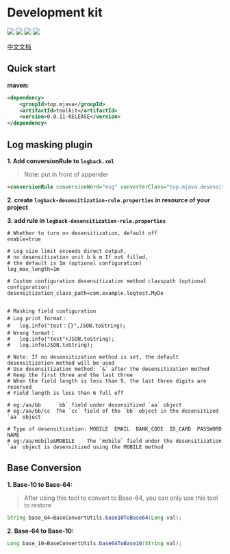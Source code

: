 # Development kit
![](https://img.shields.io/badge/%E5%B7%A5%E5%85%B7%E5%8C%85-Tool-orange) 
![](https://img.shields.io/badge/%E6%97%A5%E5%BF%97-Logback-red) 
![](https://img.shields.io/badge/%E8%BF%9B%E5%88%B6%E8%BD%AC%E6%8D%A2-BaseConversion-green) 
![](https://img.shields.io/badge/%E9%9B%AA%E8%8A%B1%E7%AE%97%E6%B3%95-SnowFlake-blue)

[中文文档](https://github.com/GreyCode9/toolkit/blob/master/Readme-zh.md)
## Quick start
**maven:**
```xml
<dependency>
    <groupId>top.mjava</groupId>
    <artifactId>toolkit</artifactId>
    <version>0.0.11-RELEASE</version>
</dependency>
```

## Log masking plugin
**1. Add conversionRule to `logback.xml`**
> Note: put in front of appender
```xml
<conversionRule conversionWord="msg" converterClass="top.mjava.desensitization.TopLogMsgConvert"/>
```
**2. create `logback-desensitization-rule.properties` in resource of your project**

**3. add rule in `logback-desensitization-rule.properties`**
```properties
# Whether to turn on desensitization, default off
enable=true

# Log size limit exceeds direct output, 
# no desensitization unit b k m If not filled, 
# the default is 1m (optional configuration)
log_max_length=1m

# Custom configuration desensitization method classpath (optional configuration)
desensitization_class_path=com.example.logtest.MyDe


# Masking field configuration
# Log print format： 
#   log.info("test：{}",JSON.toString);
# Wrong format：
#   log.info("test"+JSON.toString);
#   log.info(JSON.toString);

# Note: If no desensitization method is set, the default desensitization method will be used
# Use desensitization method: `&` after the desensitization method
# Keep the first three and the last three
# When the field length is less than 9, the last three digits are reserved
# Field length is less than 6 full off

# eg:/aa/bb     `bb` field under desensitized `aa` object
# eg:/aa/bb/cc  The `cc` field of the `bb` object in the desensitized `aa` object

# Type of desensitization: MOBILE  EMAIL  BANK_CODE  ID_CARD  PASSWORD  NAME  
# eg:/aa/mobile&MOBILE    The `mobile` field under the desensitization `aa` object is desensitized using the MOBILE method        

```
## Base Conversion
**1. Base-10 to Base-64:**
> After using this tool to convert to Base-64, you can only use this tool to restore
```java
String base_64=BaseConvertUtils.base10ToBase64(Long val);
```

**2. Base-64 to Base-10:**
```java
Long base_10=BaseConvertUtils.base64ToBase10(String val);
```